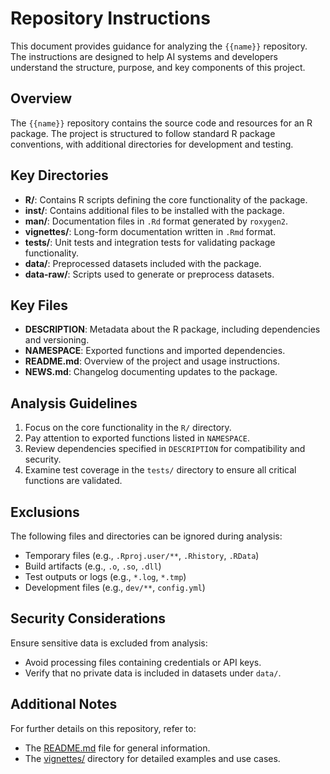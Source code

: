 # Repository Instructions

This document provides guidance for analyzing the `{{name}}` repository. The instructions are designed to help AI systems and developers understand the structure, purpose, and key components of this project.

## Overview

The `{{name}}` repository contains the source code and resources for an R package. The project is structured to follow standard R package conventions, with additional directories for development and testing.

## Key Directories

- **R/**: Contains R scripts defining the core functionality of the package.
- **inst/**: Contains additional files to be installed with the package.
- **man/**: Documentation files in `.Rd` format generated by `roxygen2`.
- **vignettes/**: Long-form documentation written in `.Rmd` format.
- **tests/**: Unit tests and integration tests for validating package functionality.
- **data/**: Preprocessed datasets included with the package.
- **data-raw/**: Scripts used to generate or preprocess datasets.

## Key Files

- **DESCRIPTION**: Metadata about the R package, including dependencies and versioning.
- **NAMESPACE**: Exported functions and imported dependencies.
- **README.md**: Overview of the project and usage instructions.
- **NEWS.md**: Changelog documenting updates to the package.

## Analysis Guidelines

1. Focus on the core functionality in the `R/` directory.
2. Pay attention to exported functions listed in `NAMESPACE`.
3. Review dependencies specified in `DESCRIPTION` for compatibility and security.
4. Examine test coverage in the `tests/` directory to ensure all critical functions are validated.

## Exclusions

The following files and directories can be ignored during analysis:
- Temporary files (e.g., `.Rproj.user/**`, `.Rhistory`, `.RData`)
- Build artifacts (e.g., `.o`, `.so`, `.dll`)
- Test outputs or logs (e.g., `*.log`, `*.tmp`)
- Development files (e.g., `dev/**`, `config.yml`)

## Security Considerations

Ensure sensitive data is excluded from analysis:
- Avoid processing files containing credentials or API keys.
- Verify that no private data is included in datasets under `data/`.

## Additional Notes

For further details on this repository, refer to:
- The [README.md](README.md) file for general information.
- The [vignettes/](vignettes/) directory for detailed examples and use cases.
